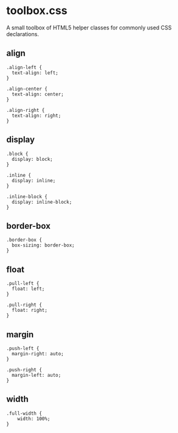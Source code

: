 toolbox.css
===========

A small toolbox of HTML5 helper classes for commonly used CSS declarations.

align
-----
```
.align-left {
  text-align: left;
}

.align-center {
  text-align: center;
}

.align-right {
  text-align: right;
}
```

display
-------
```
.block {
  display: block;
}

.inline {
  display: inline;
}

.inline-block {
  display: inline-block; 
}
```


border-box
----------
```
.border-box {
  box-sizing: border-box;
}
```

float
-----

```
.pull-left {
  float: left;
}

.pull-right {
  float: right;
}
```

margin
-----

```
.push-left {
  margin-right: auto;
}

.push-right {
  margin-left: auto;
}
```

width
-----
```
.full-width {
	width: 100%;
}
```
